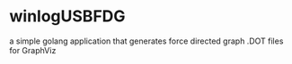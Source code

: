 # winlogUSBFDG
a simple golang application that generates force directed graph .DOT files for GraphViz
